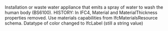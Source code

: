 ﻿Installation or waste water appliance that emits a spray of water to wash the human body (BS6100). HISTORY: In IFC4, Material and MaterialThickness properties removed. Use materials capabilities from IfcMaterialsResource schema. Datatype of color changed to IfcLabel (still a string value)